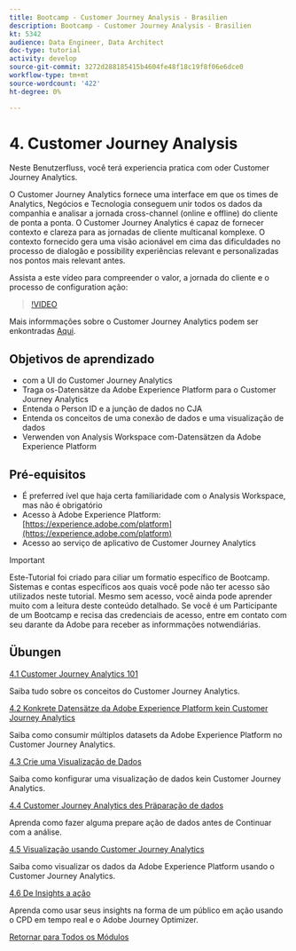 ```yaml
---
title: Bootcamp - Customer Journey Analysis - Brasilien
description: Bootcamp - Customer Journey Analysis - Brasilien
kt: 5342
audience: Data Engineer, Data Architect
doc-type: tutorial
activity: develop
source-git-commit: 3272d288185415b4604fe48f18c19f8f06e6dce0
workflow-type: tm+mt
source-wordcount: '422'
ht-degree: 0%

---
```


# 4. Customer Journey Analysis

Neste Benutzerfluss, você terá experiencia pratica com oder Customer Journey Analytics.

O Customer Journey Analytics fornece uma interface em que os times de Analytics, Negócios e Tecnologia conseguem unir todos os dados da companhia e analisar a jornada cross-channel (online e offline) do cliente de ponta a ponta. O Customer Journey Analytics é capaz de fornecer contexto e clareza para as jornadas de cliente multicanal komplexe. O contexto fornecido gera uma visão acionável em cima das dificuldades no processo de dialogão e possibility experiências relevant e personalizadas nos pontos mais relevant antes.

Assista a este vídeo para compreender o valor, a jornada do cliente e o processo de configuration ação:

>[!VIDEO](https://video.tv.adobe.com/v/327188?quality=12&learn=on)

Mais informmações sobre o Customer Journey Analytics podem ser enkontradas [Aqui](https://spark.adobe.com/page/t62eiRu9l6iWJ/).

## Objetivos de aprendizado

- com a UI do Customer Journey Analytics
- Traga os-Datensätze da Adobe Experience Platform para o Customer Journey Analytics
- Entenda o Person ID e a junção de dados no CJA
- Entenda os conceitos de uma conexão de dados e uma visualização de dados
- Verwenden von Analysis Workspace com-Datensätzen da Adobe Experience Platform

## Pré-equisitos

- É preferred ível que haja certa familiaridade com o Analysis Workspace, mas não é obrigatório
- Acesso à Adobe Experience Platform: [https://experience.adobe.com/platform](https://experience.adobe.com/platform)
- Acesso ao serviço de aplicativo de Customer Journey Analytics

>[!IMPORTANT]
>
>Este-Tutorial foi criado para ciliar um formatio específico de Bootcamp. Sistemas e contas específicos aos quais você pode não ter acesso são utilizados neste tutorial. Mesmo sem acesso, você ainda pode aprender muito com a leitura deste conteúdo detalhado. Se você é um Participante de um Bootcamp e recisa das credenciais de acesso, entre em contato com seu darante da Adobe para receber as informmações notwendiárias.

## Übungen

[4.1 Customer Journey Analytics 101](./ex1.md)

Saiba tudo sobre os conceitos do Customer Journey Analytics.

[4.2 Konkrete Datensätze da Adobe Experience Platform kein Customer Journey Analytics](./ex2.md)

Saiba como consumir múltiplos datasets da Adobe Experience Platform no Customer Journey Analytics.

[4.3 Crie uma Visualização de Dados](./ex3.md)

Saiba como konfigurar uma visualização de dados kein Customer Journey Analytics.

[4.4 Customer Journey Analytics des Präparação de dados](./ex4.md)

Aprenda como fazer alguma prepare ação de dados antes de Continuar com a análise.

[4.5 Visualização usando Customer Journey Analytics](./ex5.md)

Saiba como visualizar os dados da Adobe Experience Platform usando o Customer Journey Analytics.

[4.6 De Insights a ação](./ex6.md)

Aprenda como usar seus insights na forma de um público em ação usando o CPD em tempo real e o Adobe Journey Optimizer.

[Retornar para Todos os Módulos](../../overview.md)
